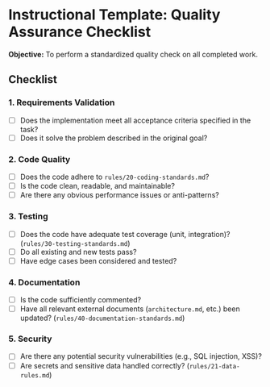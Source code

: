 # Instructional Template: Quality Assurance Checklist

**Objective:** To perform a standardized quality check on all completed work.

## Checklist

### 1. Requirements Validation
-   [ ] Does the implementation meet all acceptance criteria specified in the task?
-   [ ] Does it solve the problem described in the original goal?

### 2. Code Quality
-   [ ] Does the code adhere to `rules/20-coding-standards.md`?
-   [ ] Is the code clean, readable, and maintainable?
-   [ ] Are there any obvious performance issues or anti-patterns?

### 3. Testing
-   [ ] Does the code have adequate test coverage (unit, integration)? (`rules/30-testing-standards.md`)
-   [ ] Do all existing and new tests pass?
-   [ ] Have edge cases been considered and tested?

### 4. Documentation
-   [ ] Is the code sufficiently commented?
-   [ ] Have all relevant external documents (`architecture.md`, etc.) been updated? (`rules/40-documentation-standards.md`)

### 5. Security
-   [ ] Are there any potential security vulnerabilities (e.g., SQL injection, XSS)?
-   [ ] Are secrets and sensitive data handled correctly? (`rules/21-data-rules.md`)